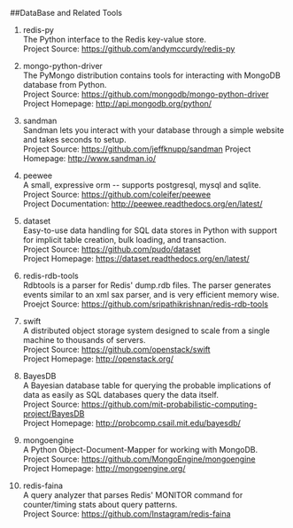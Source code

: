 ##DataBase and Related Tools

1. redis-py  
The Python interface to the Redis key-value store.  
Project Source: https://github.com/andymccurdy/redis-py  

1. mongo-python-driver  
The PyMongo distribution contains tools for interacting with MongoDB database from Python.  
Project Source: https://github.com/mongodb/mongo-python-driver  
Project Homepage: http://api.mongodb.org/python/

1. sandman  
Sandman lets you interact with your database through a simple website and takes seconds to setup.  
Project Source: https://github.com/jeffknupp/sandman 
Project Homepage: http://www.sandman.io/  

1. peewee  
A small, expressive orm -- supports postgresql, mysql and sqlite.  
Project Source: https://github.com/coleifer/peewee  
Project Documentation: http://peewee.readthedocs.org/en/latest/

1. dataset  
Easy-to-use data handling for SQL data stores in Python with support for implicit table creation, bulk loading, and transaction.  
Project Source: https://github.com/pudo/dataset  
Project Homepage: https://dataset.readthedocs.org/en/latest/  

1. redis-rdb-tools  
Rdbtools is a parser for Redis' dump.rdb files. The parser generates events similar to an xml sax parser, and is very efficient memory wise.  
Proejct Source: https://github.com/sripathikrishnan/redis-rdb-tools 

1. swift  
A distributed object storage system designed to scale from a single machine to thousands of servers.   
Project Source: https://github.com/openstack/swift  
Project Homepage: http://openstack.org/  

1. BayesDB  
A Bayesian database table for querying the probable implications of data as easily as SQL databases query the data itself.   
Project Source: https://github.com/mit-probabilistic-computing-project/BayesDB   
Project Homepage: http://probcomp.csail.mit.edu/bayesdb/

1. mongoengine   
A Python Object-Document-Mapper for working with MongoDB.   
Project Source: https://github.com/MongoEngine/mongoengine   
Project Homepage: http://mongoengine.org/  

1. redis-faina   
A query analyzer that parses Redis' MONITOR command for counter/timing stats about query patterns.  
Project Source: https://github.com/Instagram/redis-faina       
  